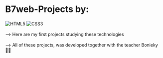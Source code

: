 <div style="display: inline_block">
  <h1> B7web-Projects by: </h1> 
    <img align= "center" src="https://img.shields.io/badge/HTML5-E34F26?style=for-the-badge&logo=html5&logoColor=white" alt="HTML5">
    <img align= "center" src="https://img.shields.io/badge/CSS3-1572B6?style=for-the-badge&logo=css3&logoColor=white" alt="CSS3">
</div> <br/>
--> Here are my first projects studying these technologies<br/> <br/>
--> All of these projects, was developed together with the teacher Bonieky 👨‍💻

